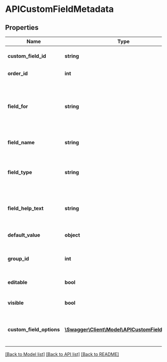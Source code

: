 # APICustomFieldMetadata

## Properties
Name | Type | Description | Notes
------------ | ------------- | ------------- | -------------
**custom_field_id** | **string** | Unique ID for the custom field record | 
**order_id** | **int** | ORDER_ID is required | 
**field_for** | **string** | The type of object this custom field is for: Contact, Organisation, Project or Opportunity | 
**field_name** | **string** | The name of the custom field | 
**field_type** | **string** | The type of data this custom field holds: text, date or dropdown | 
**field_help_text** | **string** | Help text that appears next to the custom field in the UI. | [optional] 
**default_value** | **object** | The default value of the custom field | [optional] 
**group_id** | **int** | Unique key of the custom field group | [optional] 
**editable** | **bool** | Whether or not the field is editable | [optional] 
**visible** | **bool** | Whether or not the field is visible | [optional] 
**custom_field_options** | [**\Swagger\Client\Model\APICustomFieldOption[]**](APICustomFieldOption.md) | A list of option values for a dropdown Custom Field | [optional] 

[[Back to Model list]](../README.md#documentation-for-models) [[Back to API list]](../README.md#documentation-for-api-endpoints) [[Back to README]](../README.md)


